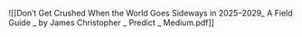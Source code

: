 ![[Don’t Get Crushed When the World Goes Sideways in 2025–2029_ A Field Guide _ by James Christopher _ Predict _ Medium.pdf]]
